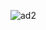 ![ad2](https://github.com/ArtichOwO/ArtichOwO/assets/63865385/81920829-80f1-4534-9de2-d49348d5484d)

